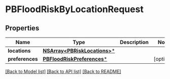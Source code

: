 # PBFloodRiskByLocationRequest

## Properties
Name | Type | Description | Notes
------------ | ------------- | ------------- | -------------
**locations** | [**NSArray&lt;PBRiskLocations&gt;***](PBRiskLocations.md) |  | 
**preferences** | [**PBFloodRiskPreferences***](PBFloodRiskPreferences.md) |  | [optional] 

[[Back to Model list]](../README.md#documentation-for-models) [[Back to API list]](../README.md#documentation-for-api-endpoints) [[Back to README]](../README.md)


